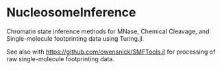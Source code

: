# NucleosomeInference


Chromatin state inference methods for MNase, Chemical Cleavage, and Single-molecule footprinting data using Turing.jl.

See also with https://github.com/owensnick/SMFTools.jl for processing of raw single-molecule footprinting data.
